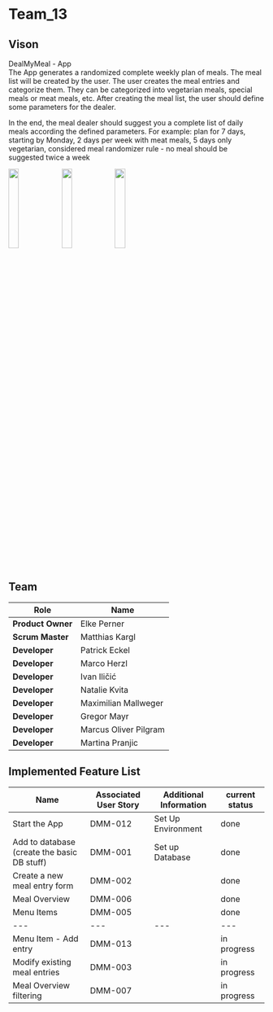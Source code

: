 # Team_13

## Vison
DealMyMeal - App <br/>
The App generates a randomized complete weekly plan of meals. The meal list will be created by the user. The user creates the meal entries and categorize them. They can be categorized into vegetarian meals, special meals or meat meals, etc. After creating the meal list, the user should define some parameters for the dealer.  

In the end, the meal dealer should suggest you a complete list of daily meals according the defined parameters. 
For example: plan for 7 days, starting by Monday, 2 days per week with meat meals, 5 days only vegetarian, considered meal randomizer rule - no meal should be suggested twice a week


<img src="https://user-images.githubusercontent.com/7067559/112191273-239b3a00-8c06-11eb-8356-8c2054edfb20.png" width="20%"> <img src="https://user-images.githubusercontent.com/7067559/112191286-26962a80-8c06-11eb-8521-df2c2c9df786.png" width="20%"> <img src="https://user-images.githubusercontent.com/7067559/112191296-28f88480-8c06-11eb-886c-35794e9c9886.png" width="20%">


## Team
| Role | Name |
| ---- | ---- |
| **Product Owner** | Elke Perner |
| **Scrum Master** | Matthias Kargl |
| **Developer** | Patrick Eckel |
| **Developer** | Marco Herzl |
| **Developer** | Ivan Iličić |
| **Developer** | Natalie Kvita |
| **Developer** | Maximilian Mallweger |
| **Developer** | Gregor Mayr |
| **Developer** | Marcus Oliver Pilgram |
| **Developer** | Martina Pranjic |


## Implemented Feature List
| Name | Associated User Story | Additional Information |current status|
| --- | --- | --- | --- |
| Start the App | DMM-012 | Set Up Environment | done |
| Add to database (create the basic DB stuff)| DMM-001 | Set up Database | done |
| Create a new meal entry form| DMM-002 | | done |
| Meal Overview| DMM-006 | |done|
| Menu Items | DMM-005 | |done|
| --- | --- | --- | --- |
| Menu Item - Add entry | DMM-013 | |in progress |
| Modify existing meal entries| DMM-003 | |in progress |
| Meal Overview filtering| DMM-007 | |in progress |

